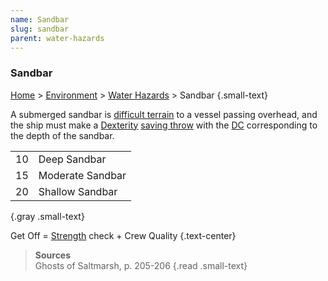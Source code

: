 ```yaml
---
name: Sandbar
slug: sandbar
parent: water-hazards
---
```

### Sandbar
[Home](dm-operations-center) > [Environment](environment-menu) > [Water Hazards](water-hazards) > Sandbar {.small-text}

A submerged sandbar is [difficult terrain](difficult-terrain) to a vessel passing overhead, and the ship must make a [Dexterity](dexterity) [saving throw](saving-throws) with the [DC](difficulty-class) corresponding to the depth of the sandbar.

|||
| :-: | :--------------- |
| 10  | Deep Sandbar     |
| 15  | Moderate Sandbar |
| 20  | Shallow Sandbar  |
{.gray .small-text}

Get Off = [Strength](strength) check + Crew Quality {.text-center}

> **Sources** <br/>
> Ghosts of Saltmarsh, p. 205-206
{.read .small-text}
